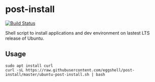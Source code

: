# post-install

[![Build Status](https://travis-ci.org/eggshell/post-install.svg?branch=master)](https://travis-ci.org/eggshell/post-install)

Shell script to install applications and dev environment on lastest LTS release
of Ubuntu.

## Usage

```shell
sudo apt install curl
curl -sL https://raw.githubusercontent.com/eggshell/post-install/master/ubuntu-post-install.sh | bash
